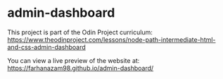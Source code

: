 # admin-dashboard
This project is part of the Odin Project curriculum: https://www.theodinproject.com/lessons/node-path-intermediate-html-and-css-admin-dashboard

You can view a live preview of the website at: https://farhanazam98.github.io/admin-dashboard/
